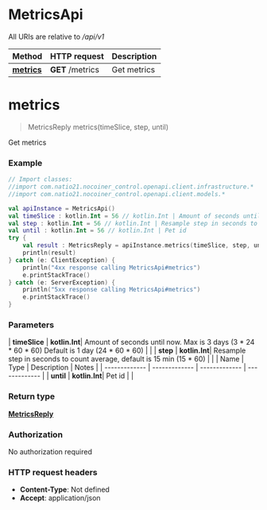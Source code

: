 # MetricsApi

All URIs are relative to */api/v1*

| Method | HTTP request | Description |
| ------------- | ------------- | ------------- |
| [**metrics**](MetricsApi.md#metrics) | **GET** /metrics | Get metrics |


<a id="metrics"></a>
# **metrics**
> MetricsReply metrics(timeSlice, step, until)

Get metrics

### Example
```kotlin
// Import classes:
//import com.natio21.nocoiner_control.openapi.client.infrastructure.*
//import com.natio21.nocoiner_control.openapi.client.models.*

val apiInstance = MetricsApi()
val timeSlice : kotlin.Int = 56 // kotlin.Int | Amount of seconds until now. Max is 3 days (3 * 24 * 60 * 60) Default is 1 day (24 * 60 * 60)
val step : kotlin.Int = 56 // kotlin.Int | Resample step in seconds to count average, default is 15 min (15 * 60)
val until : kotlin.Int = 56 // kotlin.Int | Pet id
try {
    val result : MetricsReply = apiInstance.metrics(timeSlice, step, until)
    println(result)
} catch (e: ClientException) {
    println("4xx response calling MetricsApi#metrics")
    e.printStackTrace()
} catch (e: ServerException) {
    println("5xx response calling MetricsApi#metrics")
    e.printStackTrace()
}
```

### Parameters
| **timeSlice** | **kotlin.Int**| Amount of seconds until now. Max is 3 days (3 * 24 * 60 * 60) Default is 1 day (24 * 60 * 60) | |
| **step** | **kotlin.Int**| Resample step in seconds to count average, default is 15 min (15 * 60) | |
| Name | Type | Description  | Notes |
| ------------- | ------------- | ------------- | ------------- |
| **until** | **kotlin.Int**| Pet id | |

### Return type

[**MetricsReply**](MetricsReply.md)

### Authorization

No authorization required

### HTTP request headers

 - **Content-Type**: Not defined
 - **Accept**: application/json

